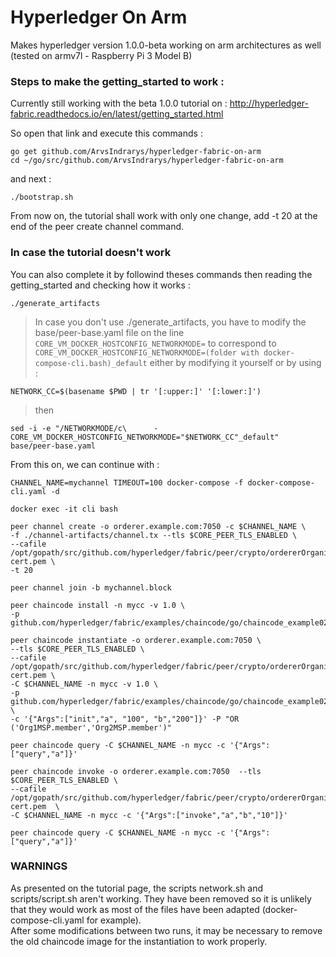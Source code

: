 # Hyperledger On Arm
Makes hyperledger version 1.0.0-beta working on arm architectures as well (tested on armv7l - Raspberry Pi 3 Model B)

### Steps to make the getting_started to work :

Currently still working with the beta 1.0.0 tutorial on : http://hyperledger-fabric.readthedocs.io/en/latest/getting_started.html

So open that link and execute this commands : 

```
go get github.com/ArvsIndrarys/hyperledger-fabric-on-arm
cd ~/go/src/github.com/ArvsIndrarys/hyperledger-fabric-on-arm
```
and next :
```
./bootstrap.sh
```
From now on, the tutorial shall work with only one change, add -t 20 at the end of the peer create channel command.

### In case the tutorial doesn't work

You can also complete it by followind theses commands then reading the getting_started and checking how it works :  
```
./generate_artifacts
```
 

> In case you don't use ./generate_artifacts, you have to modify the base/peer-base.yaml file on the line `CORE_VM_DOCKER_HOSTCONFIG_NETWORKMODE=` to correspond to `CORE_VM_DOCKER_HOSTCONFIG_NETWORKMODE=(folder with docker-compose-cli.bash)_default` either by modifying it yourself or by using :
```
NETWORK_CC=$(basename $PWD | tr '[:upper:]' '[:lower:]')
```
  
>then 
 
``` 
sed -i -e "/NETWORKMODE/c\      - CORE_VM_DOCKER_HOSTCONFIG_NETWORKMODE="$NETWORK_CC"_default" base/peer-base.yaml
```  

From this on, we can continue with :  
```
CHANNEL_NAME=mychannel TIMEOUT=100 docker-compose -f docker-compose-cli.yaml -d

docker exec -it cli bash

peer channel create -o orderer.example.com:7050 -c $CHANNEL_NAME \
-f ./channel-artifacts/channel.tx --tls $CORE_PEER_TLS_ENABLED \
--cafile /opt/gopath/src/github.com/hyperledger/fabric/peer/crypto/ordererOrganizations/example.com/orderers/orderer.example.com/msp/cacerts/ca.example.com-cert.pem \
-t 20

peer channel join -b mychannel.block

peer chaincode install -n mycc -v 1.0 \
-p github.com/hyperledger/fabric/examples/chaincode/go/chaincode_example02 

peer chaincode instantiate -o orderer.example.com:7050 \
--tls $CORE_PEER_TLS_ENABLED \
--cafile /opt/gopath/src/github.com/hyperledger/fabric/peer/crypto/ordererOrganizations/example.com/orderers/orderer.example.com/msp/cacerts/ca.example.com-cert.pem \
-C $CHANNEL_NAME -n mycc -v 1.0 \
-p github.com/hyperledger/fabric/examples/chaincode/go/chaincode_example02 \
-c '{"Args":["init","a", "100", "b","200"]}' -P "OR ('Org1MSP.member','Org2MSP.member')"

peer chaincode query -C $CHANNEL_NAME -n mycc -c '{"Args":["query","a"]}'

peer chaincode invoke -o orderer.example.com:7050  --tls $CORE_PEER_TLS_ENABLED \
--cafile /opt/gopath/src/github.com/hyperledger/fabric/peer/crypto/ordererOrganizations/example.com/orderers/orderer.example.com/msp/cacerts/ca.example.com-cert.pem  \
-C $CHANNEL_NAME -n mycc -c '{"Args":["invoke","a","b","10"]}'

peer chaincode query -C $CHANNEL_NAME -n mycc -c '{"Args":["query","a"]}'
```
  
  
 ### WARNINGS
 As presented on the tutorial page, the scripts network.sh and scripts/script.sh aren't working. They have been removed so it is unlikely that they
 would work as most of the files have been adapted (docker-compose-cli.yaml for example).  
After some modifications between two runs, it may be necessary to remove the old chaincode image for the instantiation to work properly.
